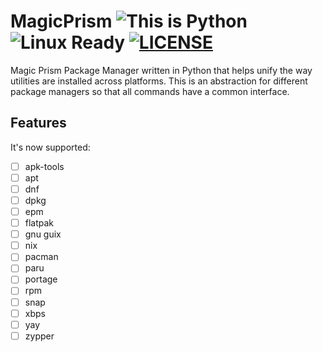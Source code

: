# MagicPrism ![This is Python](https://img.shields.io/badge/This_is-Python-green?logo=python&logoColor=f5f5f5) ![Linux Ready](https://img.shields.io/badge/Linux-Ready-orange?logo=linux&logoColor=f5f5f5) [![LICENSE](https://img.shields.io/badge/GNU_GPL-v3-red?logo=gnu)](./LICENSE)
Magic Prism Package Manager written in Python that helps unify the way utilities are installed across platforms.
This is an abstraction for different package managers so that all commands have a common interface.

## Features
It's now supported:
- [ ] apk-tools
- [ ] apt
- [ ] dnf
- [ ] dpkg
- [ ] epm
- [ ] flatpak
- [ ] gnu guix
- [ ] nix
- [ ] pacman
- [ ] paru
- [ ] portage
- [ ] rpm
- [ ] snap
- [ ] xbps
- [ ] yay
- [ ] zypper
